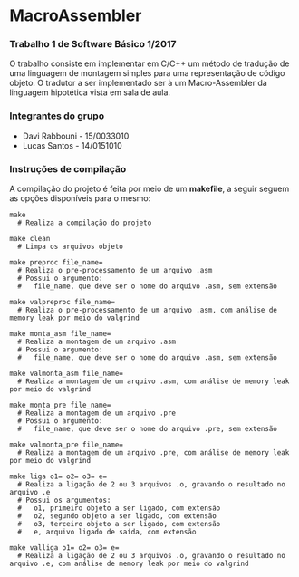 # MacroAssembler
### Trabalho 1 de Software Básico 1/2017
O trabalho consiste em implementar em C/C++ um método de tradução de uma
linguagem de montagem simples para uma representação de código objeto. O tradutor
a ser implementado ser ́a um Macro-Assembler da linguagem hipotética vista em sala
de aula.

### Integrantes do grupo
* Davi Rabbouni - 15/0033010
* Lucas Santos - 14/0151010

### Instruções de compilação
A compilação do projeto é feita por meio de um **makefile**, a seguir seguem as opções disponíveis para o mesmo:
```shell
make
  # Realiza a compilação do projeto 
  
make clean
  # Limpa os arquivos objeto
  
make preproc file_name=
  # Realiza o pre-processamento de um arquivo .asm 
  # Possui o argumento:
  #   file_name, que deve ser o nome do arquivo .asm, sem extensão  
  
make valpreproc file_name=
  # Realiza o pre-processamento de um arquivo .asm, com análise de memory leak por meio do valgrind
  
make monta_asm file_name=
  # Realiza a montagem de um arquivo .asm 
  # Possui o argumento:
  #   file_name, que deve ser o nome do arquivo .asm, sem extensão  
  
make valmonta_asm file_name=
  # Realiza a montagem de um arquivo .asm, com análise de memory leak por meio do valgrind
  
make monta_pre file_name=
  # Realiza a montagem de um arquivo .pre 
  # Possui o argumento:
  #   file_name, que deve ser o nome do arquivo .pre, sem extensão
  
make valmonta_pre file_name=
  # Realiza a montagem de um arquivo .pre, com análise de memory leak por meio do valgrind
  
make liga o1= o2= o3= e=
  # Realiza a ligação de 2 ou 3 arquivos .o, gravando o resultado no arquivo .e
  # Possui os argumentos:
  #   o1, primeiro objeto a ser ligado, com extensão
  #   o2, segundo objeto a ser ligado, com extensão
  #   o3, terceiro objeto a ser ligado, com extensão
  #   e, arquivo ligado de saída, com extensão
  
make valliga o1= o2= o3= e=
  # Realiza a ligação de 2 ou 3 arquivos .o, gravando o resultado no arquivo .e, com análise de memory leak por meio do valgrind
```


